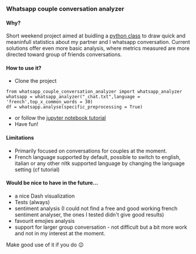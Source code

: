 ### Whatsapp couple conversation analyzer

#### Why? 
Short weekend project aimed at buidling a [python class](https://github.com/AmauryLejay/whatsapp_couple_conv_analyzer/blob/master/whatsapp_couple_conversation_analyzer.py) to draw quick and meaninfull statistics about my partner and I whatsapp conversation. 
Current solutions offer even more basic analysis, where metrics measured are more directed toward group of friends conversations.

#### How to use it?
- Clone the project

```{python}
from whatsapp_couple_conversation_analyzer import whatsapp_analyzer
whatsapp = whatsapp_analyzer("_chat.txt",language = 'french',top_x_common_words = 30) 
df = whatsapp.analyse(specific_preprocessing = True)
```
- or follow the [jupyter notebook tutorial](https://github.com/AmauryLejay/whatsapp_couple_conv_analyzer/blob/master/tutorial.ipynb)
- Have fun! 

#### Limitations
- Primarily focused on conversations for couples at the moment.
- French language supported by default, possible to switch to english, italian or any other nltk supported language by changing the language setting (cf tutorial)

#### Would be nice to have in the future...
- a nice Dash visualization
- Tests (always)
- sentiment analysis (I could not find a free and good working french sentiment analyser, the ones I tested didn't give good results)
- favourit emojies analysis
- support for larger group conversation - not difficult but a bit more work and not in my interest at the moment.

Make good use of it if you do :wink:

